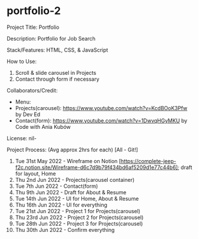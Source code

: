 # portfolio-2
Project Title: Portfolio 

Description: Portfolio for Job Search

Stack/Features: HTML, CSS, & JavaScript

How to Use: 
1) Scroll & slide carousel in Projects
2) Contact through form if necessary

Collaborators/Credit:
- Menu:
- Projects(carousel): https://www.youtube.com/watch?v=KcdBOoK3Pfw by Dev Ed
- Contact(form): https://www.youtube.com/watch?v=1DwvqHGyMKU by Code with Ania Kubów

License: nil-

Project Process: (Avg approx 2hrs for each)
[All - Git!]
1) Tue 31st May 2022 - Wireframe on Notion [https://complete-jeep-f2c.notion.site/Wireframe-d6c7d9b79f434bd6af5209d1e77c44b6]; draft for layout, Home
2) Thu 2nd Jun 2022 - Projects(carousel container) 
3) Tue 7th Jun 2022 - Contact(form)
4) Thu 9th Jun 2022 - Draft for About & Resume
5) Tue 14th Jun 2022 - UI for Home, About & Resume
6) Thu 16th Jun 2022 - UI for everything
7) Tue 21st Jun 2022 - Project 1 for Projects(carousel)
8) Thu 23rd Jun 2022 - Project 2 for Projects(carousel) 
9) Tue 28th Jun 2022 - Project 3 for Projects(carousel)
10) Thu 30th Jun 2022 - Confirm everything

